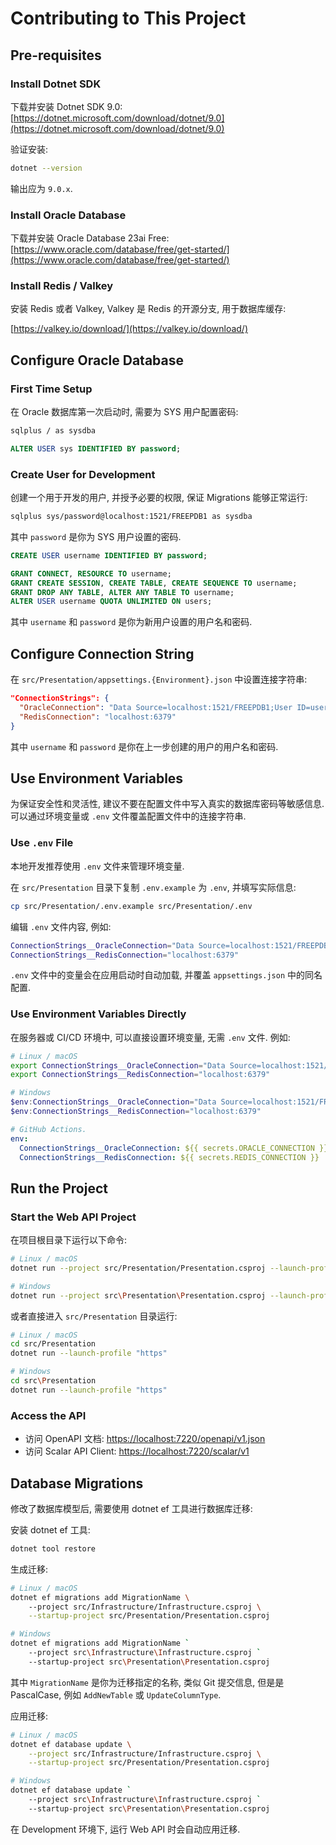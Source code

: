 # Contributing to This Project

## Pre-requisites

### Install Dotnet SDK

下载并安装 Dotnet SDK 9.0: [https://dotnet.microsoft.com/download/dotnet/9.0](https://dotnet.microsoft.com/download/dotnet/9.0)

验证安装:

```bash
dotnet --version
```

输出应为 `9.0.x`.

### Install Oracle Database

下载并安装 Oracle Database 23ai Free: [https://www.oracle.com/database/free/get-started/](https://www.oracle.com/database/free/get-started/)

### Install Redis / Valkey

安装 Redis 或者 Valkey, Valkey 是 Redis 的开源分支, 用于数据库缓存:

[https://valkey.io/download/](https://valkey.io/download/)

## Configure Oracle Database

### First Time Setup

在 Oracle 数据库第一次启动时, 需要为 SYS 用户配置密码:

```bash
sqlplus / as sysdba
```

```sql
ALTER USER sys IDENTIFIED BY password;
```

### Create User for Development

创建一个用于开发的用户, 并授予必要的权限, 保证 Migrations 能够正常运行:

```bash
sqlplus sys/password@localhost:1521/FREEPDB1 as sysdba
```

其中 `password` 是你为 SYS 用户设置的密码.

```sql
CREATE USER username IDENTIFIED BY password;

GRANT CONNECT, RESOURCE TO username;
GRANT CREATE SESSION, CREATE TABLE, CREATE SEQUENCE TO username;
GRANT DROP ANY TABLE, ALTER ANY TABLE TO username;
ALTER USER username QUOTA UNLIMITED ON users;
```

其中 `username` 和 `password` 是你为新用户设置的用户名和密码.

## Configure Connection String

在 `src/Presentation/appsettings.{Environment}.json` 中设置连接字符串:

```json
"ConnectionStrings": {
  "OracleConnection": "Data Source=localhost:1521/FREEPDB1;User ID=username;Password=password;",
  "RedisConnection": "localhost:6379"
}
```

其中 `username` 和 `password` 是你在上一步创建的用户的用户名和密码.

## Use Environment Variables

为保证安全性和灵活性, 建议不要在配置文件中写入真实的数据库密码等敏感信息. 可以通过环境变量或 `.env` 文件覆盖配置文件中的连接字符串.

### Use `.env` File

本地开发推荐使用 `.env` 文件来管理环境变量.

在 `src/Presentation` 目录下复制 `.env.example` 为 `.env`, 并填写实际信息:

```bash
cp src/Presentation/.env.example src/Presentation/.env
```

编辑 `.env` 文件内容, 例如:

```bash
ConnectionStrings__OracleConnection="Data Source=localhost:1521/FREEPDB1;User ID=<yourusername>;Password=<yourpassword>;"
ConnectionStrings__RedisConnection="localhost:6379"
```

`.env` 文件中的变量会在应用启动时自动加载, 并覆盖 `appsettings.json` 中的同名配置.

### Use Environment Variables Directly

在服务器或 CI/CD 环境中, 可以直接设置环境变量, 无需 `.env` 文件. 例如:

```bash
# Linux / macOS
export ConnectionStrings__OracleConnection="Data Source=localhost:1521/FREEPDB1;User ID=yourusername;Password=yourpassword;"
export ConnectionStrings__RedisConnection="localhost:6379"
```

```powershell
# Windows
$env:ConnectionStrings__OracleConnection="Data Source=localhost:1521/FREEPDB1;User ID=yourusername;Password=yourpassword;"
$env:ConnectionStrings__RedisConnection="localhost:6379"
```

```yaml
# GitHub Actions.
env:
  ConnectionStrings__OracleConnection: ${{ secrets.ORACLE_CONNECTION }}
  ConnectionStrings__RedisConnection: ${{ secrets.REDIS_CONNECTION }}
```

## Run the Project

### Start the Web API Project

在项目根目录下运行以下命令:

```bash
# Linux / macOS
dotnet run --project src/Presentation/Presentation.csproj --launch-profile "https"
```

```bash
# Windows
dotnet run --project src\Presentation\Presentation.csproj --launch-profile "https"
```

或者直接进入 `src/Presentation` 目录运行:

```bash
# Linux / macOS
cd src/Presentation
dotnet run --launch-profile "https"
```

```bash
# Windows
cd src\Presentation
dotnet run --launch-profile "https"
```

### Access the API

* 访问 OpenAPI 文档: [https://localhost:7220/openapi/v1.json](https://localhost:7220/openapi/v1.json)
* 访问 Scalar API Client: [https://localhost:7220/scalar/v1](https://localhost:7220/scalar/v1)

## Database Migrations

修改了数据库模型后, 需要使用 dotnet ef 工具进行数据库迁移:

安装 dotnet ef 工具:

```bash
dotnet tool restore
```

生成迁移:

```bash
# Linux / macOS
dotnet ef migrations add MigrationName \                         
    --project src/Infrastructure/Infrastructure.csproj \
    --startup-project src/Presentation/Presentation.csproj
```

```bash
# Windows
dotnet ef migrations add MigrationName `
    --project src\Infrastructure\Infrastructure.csproj `
    --startup-project src\Presentation\Presentation.csproj
```

其中 `MigrationName` 是你为迁移指定的名称, 类似 Git 提交信息, 但是是 PascalCase, 例如 `AddNewTable` 或 `UpdateColumnType`.

应用迁移:

```bash
# Linux / macOS
dotnet ef database update \
    --project src/Infrastructure/Infrastructure.csproj \
    --startup-project src/Presentation/Presentation.csproj
```

```bash
# Windows
dotnet ef database update `
    --project src\Infrastructure\Infrastructure.csproj `
    --startup-project src\Presentation\Presentation.csproj
```

在 Development 环境下, 运行 Web API 时会自动应用迁移.
